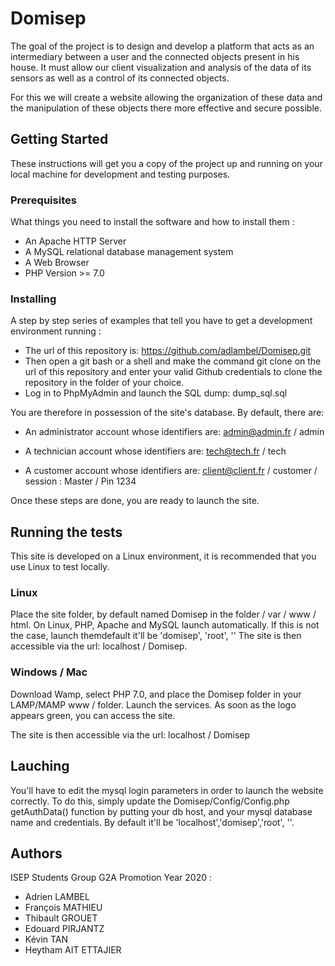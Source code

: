 # Domisep


The goal of the project is to design and develop a platform that acts as an intermediary between a user and the connected objects present in his house. It must allow our client visualization and analysis of the data of its sensors as well as a control of its connected objects.

For this we will create a website allowing the organization of these data and the manipulation of these objects there more effective and secure possible.

## Getting Started

These instructions will get you a copy of the project up and running on your local machine for development and testing purposes. 

### Prerequisites

What things you need to install the software and how to install them :

- An Apache HTTP Server
- A MySQL relational database management system
- A Web Browser
- PHP Version >= 7.0

### Installing

A step by step series of examples that tell you have to get a development environment running :


- The url of this repository is: https://github.com/adlambel/Domisep.git
- Then open a git bash or a shell and make the command git clone on the url of this repository and enter your valid Github credentials to clone the repository in the folder of your choice.
- Log in to PhpMyAdmin and launch the SQL dump: dump_sql.sql

You are therefore in possession of the site's database.
By default, there are:

- An administrator account whose identifiers are: admin@admin.fr / admin

- A technician account whose identifiers are: tech@tech.fr / tech

- A customer account whose identifiers are: client@client.fr / customer / session : Master / Pin 1234

Once these steps are done, you are ready to launch the site.

## Running the tests


This site is developed on a Linux environment, it is recommended that you use Linux to test locally.

### Linux

Place the site folder, by default named Domisep in the folder / var / www / html.
On Linux, PHP, Apache and MySQL launch automatically. If this is not the case, launch themdefault it'll be 'domisep', 'root', ''
The site is then accessible via the url: localhost / Domisep.

### Windows / Mac

Download Wamp, select PHP 7.0, and place the Domisep folder in your LAMP/MAMP www / folder.
Launch the services. As soon as the logo appears green, you can access the site.

The site is then accessible via the url: localhost / Domisep

## Lauching

You'll have to edit the mysql login parameters in order to launch the website correctly.
To do this, simply update the Domisep/Config/Config.php getAuthData() function by putting your db host, and your mysql database name and credentials. By default it'll be 'localhost','domisep','root', ''.

## Authors

ISEP Students Group G2A Promotion Year 2020 : 

- Adrien LAMBEL
- François MATHIEU
- Thibault GROUET
- Edouard PIRJANTZ
- Kévin TAN
- Heytham AIT ETTAJIER




